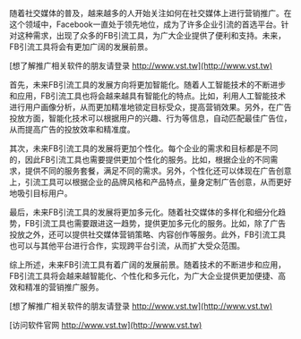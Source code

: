 随着社交媒体的普及，越来越多的人开始关注如何在社交媒体上进行营销推广。在这个领域中，Facebook一直处于领先地位，成为了许多企业引流的首选平台。针对这种需求，出现了众多的FB引流工具，为广大企业提供了便利和支持。未来，FB引流工具将会有更加广阔的发展前景。

[想了解推广相关软件的朋友请登录 http://www.vst.tw](http://www.vst.tw)

首先，未来FB引流工具的发展方向将更加智能化。随着人工智能技术的不断进步和应用，FB引流工具也将会越来越具有智能化的特点。比如，利用人工智能技术进行用户画像分析，从而更加精准地锁定目标受众，提高营销效果。另外，在广告投放方面，智能化技术可以根据用户的兴趣、行为等信息，自动匹配最佳广告位，从而提高广告的投放效率和精准度。

其次，未来FB引流工具的发展将更加个性化。每个企业的需求和目标都是不同的，因此FB引流工具也需要提供更加个性化的服务。比如，根据企业的不同需求，提供不同的服务套餐，满足不同的需求。另外，个性化还可以体现在广告创意上，引流工具可以根据企业的品牌风格和产品特点，量身定制广告创意，从而更好地吸引目标用户。

最后，未来FB引流工具的发展将更加多元化。随着社交媒体的多样化和细分化趋势，FB引流工具也需要跟进这一趋势，提供更加多元化的服务。比如，除了广告投放之外，还可以提供社交媒体营销策略、内容创作等服务。此外，FB引流工具也可以与其他平台进行合作，实现跨平台引流，从而扩大受众范围。

综上所述，未来FB引流工具有着广阔的发展前景。随着技术的不断进步和应用，FB引流工具将会越来越智能化、个性化和多元化，为广大企业提供更加便捷、高效和精准的营销推广服务。

[想了解推广相关软件的朋友请登录 http://www.vst.tw](http://www.vst.tw)


[访问软件官网 http://www.vst.tw](http://www.vst.tw)
